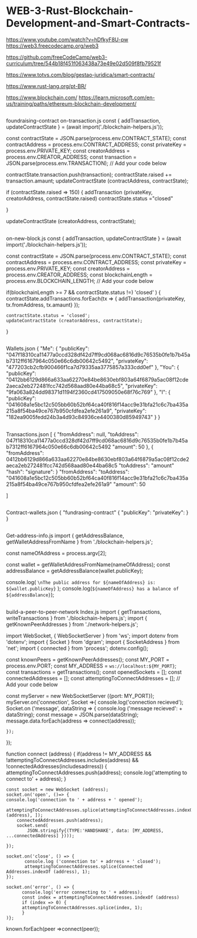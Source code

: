 # WEB-3-Rust-Blockchain-Development-and-Smart-Contracts-


https://www.youtube.com/watch?v=hDfkyF8U-pw
https://web3.freecodecamp.org/web3  

https://github.com/freeCodeCamp/web3-curriculum/tree/544b18f451f063438a73e49e02d509f8fb79521f

https://www.totvs.com/blog/gestao-juridica/smart-contracts/

https://www.rust-lang.org/pt-BR/

https://www.blockchain.com/
https://learn.microsoft.com/en-us/training/paths/ethereum-blockchain-development/

##

foundraising-contract 
on-transaction.js 
const { addTransaction, updateContractState } = (await import('./blockchain-helpers.js'));

const contractState = JSON.parse(process.env.CONTRACT_STATE);
const contractAddress = process.env.CONTRACT_ADDRESS;
const privateKey = process.env.PRIVATE_KEY;
const creatorAddress = process.env.CREATOR_ADDRESS;
const transaction = JSON.parse(process.env.TRANSACTION);
// Add your code below

contractState.transaction.push(transaction);
contractState.raised += transaction.amaunt;
updateContractState (contractAddress, contractState);

if (contractState.raised => 150) {
    addTransaction (privateKey, creatorAddress, contractState.raised)
    contractState.status ="closed"

}

updateContractState (creatorAddress, contractState);

##

on-new-block.js
const { addTransaction, updateContractState } = (await import('./blockchain-helpers.js'));

const contractState = JSON.parse(process.env.CONTRACT_STATE);
const contractAddress = process.env.CONTRACT_ADDRESS;
const privateKey = process.env.PRIVATE_KEY;
const creatorAddress = process.env.CREATOR_ADDRESS;
const blockchainLength = process.env.BLOCKCHAIN_LENGTH;
// Add your code below

if(blockchainLength >= 7 && contractState.status !=) 'closed' ) {
    contractState.addTransactions.forEach(tx => {
        addTransaction{privateKey, tx.fromAddress, tx.amaunt}
    });
    
    contractState.status = 'closed';
    updateContractState (creatorAddress, contractState);
}


##

Wallets.json 
{
  "Me": {
    "publicKey": "047f18310ca11477a0ccd328df42d7ff9cd068ac6816d9c76535b0fe1b7b45ab7312ff6167964c050e66c6db00642c5492",
    "privateKey": "477203cb2cfb900466f1ca7d79335aa3775857a333cdd0ef"
  },
  "You": {
    "publicKey": "0412bb6129d866a633aa62270e84be8630ebf803a64f6879a5ac08f12cde2aeca2eb272481fcc742d568aad80e44ba68c5",
    "privateKey": "9fa063a824dd98371d1194f2360cd417509050e68f76c769"
  },
  "I": {
    "publicKey": "041608a1e5bc12c505bb60b52bf64ca40f816f14acc9e31bfa21c6c7ba435a215a8f54ba49ce767b950cfdfea2efe261a9",
    "privateKey": "182ea9005fedd24b3a4d93c84936ce4400380d85949743"
  }
} 

##
Transactions.json
[
    {
        "fromAddress": null,
        "toAddress": 047f18310ca11477a0ccd328df42d7ff9cd068ac6816d9c76535b0fe1b7b45ab7312ff6167964c050e66c6db00642c5492
        "amount": 50
    },
    {
        "fromAddress": 0412bb6129d866a633aa62270e84be8630ebf803a64f6879a5ac08f12cde2aeca2eb272481fcc742d568aad80e44ba68c5
        "toAddress": 
        "amount"
        "hash": 
        "signature":
    }
        "fromAddress": 
        "toAddress": "041608a1e5bc12c505bb60b52bf64ca40f816f14acc9e31bfa21c6c7ba435a215a8f54ba49ce767b950cfdfea2efe261a9"
        "amount": 50 

]

##

Contract-wallets.json
{
    "fundrasing-contract" {
        "publicKey": 
        "privateKey": 
    } 
}

##
Get-address-info.js
import {
  getAddressBalance,
  getWalletAddressFromName
} from './blockchain-helpers.js';

const nameOfAddress = process.argv[2];

const wallet = getWalletAddressFromName(nameOfAddress);
const addressBalance = getAddressBalance(wallet.publicKey);

console.log(
  `\nThe public address for ${nameOfAddress} is: ${wallet.publicKey}`
);
console.log(`${nameOfAddress} has a balance of ${addressBalance}`);

##

build-a-peer-to-peer-network 
Index.js 
import { getTransactions, writeTransactions } from './blockchain-helpers.js';
import { getKnownPeerAddresses } from './network-helpers.js';

import WebSocket, { WebSocketServer } from 'ws';
import dotenv from 'dotenv';
import { Socket } from 'dgram';
import { SocketAddress } from 'net';
import { connected } from 'process';
dotenv.config();

const knownPeers = getKnownPeerAddresses();
const MY_PORT = process.env.PORT;
const MY_ADDRESS = `ws://localhost:${MY_PORT}`;
const transactions = getTransactions();
const openedSockets = [];
const connectedAddresses = [];
const attemptingToConnectAddresses = [];
// Add your code below

const myServer = new WebSocketServer ({port: MY_PORT});
myServer.on('connection', Socket =>{
    console.log('connection recieved');
    Socket.on ('message', dataString => {
    console.log ('message recieved': + dataString);
    const message = JSON.parse(dataString);
    message.data.forEach(address => connect(address));
    
    });
});

function connect (address) {
    if(address != MY_ADDRESS && !attemptingToConnectAddresses.includes(address) && !connectedAddresses(includesadrress)) {
    attemptingToConnectAddresses.push(address);
    console.log('attempting to connect to' + address);
}

    const socket = new WebSocket (address);
    socket.on('open', ()=> {
    console.log('connection to ' + address + ' opened');
        attemptingToConnectAddresses.splice(attemptingToConnectAddresses.indexOf (address), ]);
        connectedAddresses.push(address);
        socket.send(
            JSON.stringify{(TYPE:'HANDSHAKE', data: [MY_ADDRESS, ...connectedAddress] }))); 

    });

    socket.on('close', () => {
           console.log ('connection to' + adrress + ' closed');
           attemptingToConnectAddresses.splice(Connected    Addresses.indexOf (address), 1);
    });

    socket.on('error', () => {
          console.log('error connecting to ' + address);
          const index = attemptingToConnectAddresses.indexOf (address)
          if (index => 0) {
          attemptingToConnectAddresses.splice(index, 1);
          }
    )};


known.forEach(peer =>connect(peer));


##
